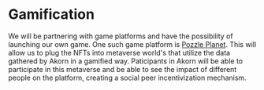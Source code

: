 # Gamification

We will be partnering with game platforms and have the possibility of launching our own game. One such game platform is [Pozzle Planet](https://www.pozzleplanet.com). This will allow us to plug the NFTs into metaverse world's that utilize the data gathered by Akorn in a gamified way. Paticipants in Akorn will be able to participate in this metaverse and be able to see the impact of different people on the platform, creating a social peer incentivization mechanism.
